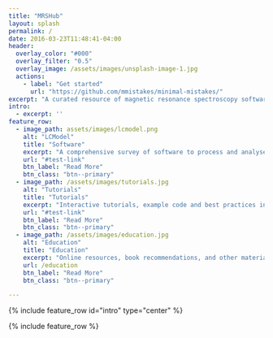 ```yaml
---
title: "MRSHub"
layout: splash
permalink: /
date: 2016-03-23T11:48:41-04:00
header:
  overlay_color: "#000"
  overlay_filter: "0.5"
  overlay_image: /assets/images/unsplash-image-1.jpg
  actions:
    - label: "Get started"
      url: "https://github.com/mmistakes/minimal-mistakes/"
excerpt: "A curated resource of magnetic resonance spectroscopy software, data analysis tutorials, and educational material."
intro:
  - excerpt: ''
feature_row:
  - image_path: assets/images/lcmodel.png
    alt: "LCModel"
    title: "Software"
    excerpt: "A comprehensive survey of software to process and analyse MRS data - from brief code snippets to automated processing and modeling pipelines."
    url: "#test-link"
    btn_label: "Read More"
    btn_class: "btn--primary"
  - image_path: /assets/images/tutorials.jpg
    alt: "Tutorials"
    title: "Tutorials"
    excerpt: "Interactive tutorials, example code and best practices in modern MRS data analysis."
    url: "#test-link"
    btn_label: "Read More"
    btn_class: "btn--primary"
  - image_path: /assets/images/education.jpg
    alt: "Education"
    title: "Education"
    excerpt: "Online resources, book recommendations, and other material to get introduced to MRS."     
    url: /education
    btn_label: "Read More"
    btn_class: "btn--primary"

---
```


{% include feature_row id="intro" type="center" %}

{% include feature_row %}
